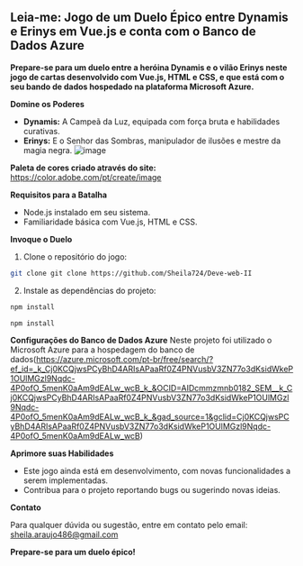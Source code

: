 ## Leia-me: Jogo de um Duelo Épico entre Dynamis e Erinys em Vue.js e conta com o Banco de Dados Azure

**Prepare-se para um duelo entre a heróina Dynamis e o vilão Erinys neste jogo de cartas desenvolvido com Vue.js, HTML e CSS, e que está com o seu bando de dados hospedado na plataforma Microsoft Azure.**

**Domine os Poderes**

* **Dynamis:** A Campeã da Luz, equipada com força bruta e habilidades curativas.
* **Erinys:** E o Senhor das Sombras, manipulador de ilusões e mestre da magia negra.
![image](https://github.com/Sheila724/Deve-web-II/assets/135647046/03b14960-5b1a-4048-9ea6-f129dd1fdcaa)

**Paleta de cores criado através do site:**
https://color.adobe.com/pt/create/image

**Requisitos para a Batalha**

* Node.js instalado em seu sistema.
* Familiaridade básica com Vue.js, HTML e CSS.

**Invoque o Duelo**

1. Clone o repositório do jogo:

```bash
git clone git clone https://github.com/Sheila724/Deve-web-II
```

2. Instale as dependências do projeto:

```bash
npm install
```

```bash
npm install
```

**Configurações do Banco de Dados Azure**
Neste projeto foi utilizado o Microsoft Azure para a hospedagem do banco de dados(https://azure.microsoft.com/pt-br/free/search/?ef_id=_k_Cj0KCQjwsPCyBhD4ARIsAPaaRf0Z4PNVusbV3ZN77o3dKsidWkeP1OUlMGzl9Nqdc-4P0ofO_5menK0aAm9dEALw_wcB_k_&OCID=AIDcmmzmnb0182_SEM__k_Cj0KCQjwsPCyBhD4ARIsAPaaRf0Z4PNVusbV3ZN77o3dKsidWkeP1OUlMGzl9Nqdc-4P0ofO_5menK0aAm9dEALw_wcB_k_&gad_source=1&gclid=Cj0KCQjwsPCyBhD4ARIsAPaaRf0Z4PNVusbV3ZN77o3dKsidWkeP1OUlMGzl9Nqdc-4P0ofO_5menK0aAm9dEALw_wcB)

**Aprimore suas Habilidades**

* Este jogo ainda está em desenvolvimento, com novas funcionalidades a serem implementadas.
* Contribua para o projeto reportando bugs ou sugerindo novas ideias.

**Contato**

Para qualquer dúvida ou sugestão, entre em contato pelo email: sheila.araujo486@gmail.com

**Prepare-se para um duelo épico!**

